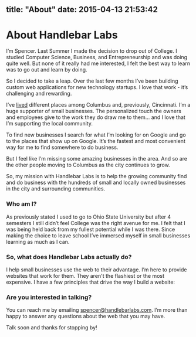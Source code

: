title: "About"
date: 2015-04-13 21:53:42
---
<h1 class="text-center">About Handlebar Labs</h1>

I’m Spencer. Last Summer I made the decision to drop out of College. I studied Computer Science, Business, and Entrepreneurship and was doing quite well. But none of it really had me interested, I felt the best way to learn was to go out and learn by doing.

So I decided to take a leap. Over the last few months I’ve been building custom web applications for new technology startups. I love that work - it’s challenging and rewarding.

I’ve [lived]() different places among Columbus and, previously, Cincinnati. I’m a huge supporter of small businesses. The personalized touch the owners and employees give to the work they do draw me to them... and I love that I’m supporting the local community.

To find new businesses I search for what I’m looking for on Google and go to the places that show up on Google. It’s the fastest and most convenient way for me to find somewhere to do business.

But I feel like I’m missing some amazing businesses in the area. And so are the other people moving to Columbus as the city continues to grow.

So, my mission with Handlebar Labs is to help the growing community find and do business with the hundreds of small and locally owned businesses in the city and surrounding communities.

### Who am I?

As previously stated I used to go to Ohio State University but after 4 semesters I still didn’t feel College was the right avenue for me. I felt that I was being held back from my fullest potential while I was there. Since making the choice to leave school I’ve immersed myself in small businesses learning as much as I can.

### So, what does Handlebar Labs actually do?</h3>

I help small businesses use the web to their advantage. I’m here to provide websites that work for them. They aren't the flashiest or the most expensive. I have a few principles that drive the way I build a website:

### Are you interested in talking?</h3>

You can reach me by emailing <a href="mailto:spencer@handlebarlabs.com">spencer@handlebarlabs.com</a>. I’m more than happy to answer any questions about the web that you may have.



Talk soon and thanks for stopping by!

